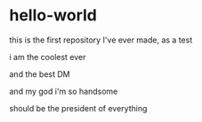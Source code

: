 # hello-world
this is the first repository I've ever made, as a test

i am the coolest ever

and the best DM

and my god i'm so handsome

should be the president of everything
